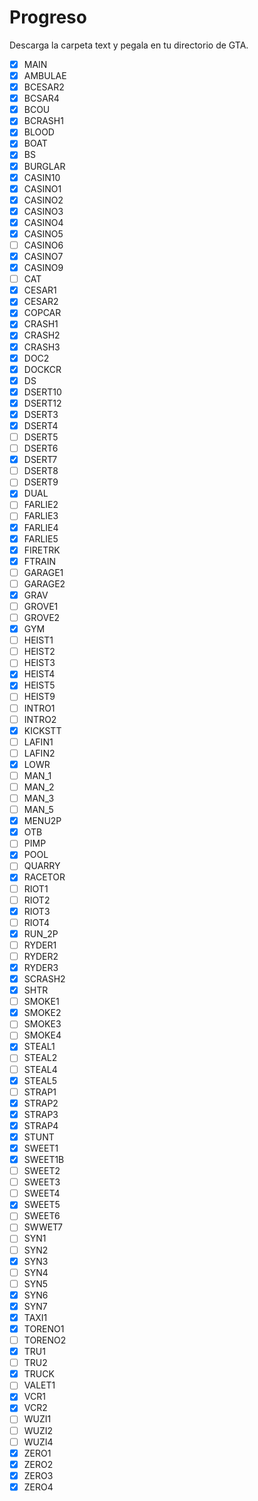 # Progreso

Descarga la carpeta text y pegala en tu directorio de GTA.

- [X] MAIN
- [X] AMBULAE
- [X] BCESAR2
- [X] BCSAR4
- [X] BCOU
- [X] BCRASH1
- [X] BLOOD
- [X] BOAT
- [X] BS
- [X] BURGLAR
- [X] CASIN10
- [X] CASINO1
- [X] CASINO2
- [X] CASINO3
- [X] CASINO4
- [X] CASINO5
- [ ] CASINO6
- [X] CASINO7
- [X] CASINO9
- [ ] CAT
- [X] CESAR1
- [X] CESAR2
- [X] COPCAR
- [X] CRASH1
- [X] CRASH2
- [X] CRASH3
- [X] DOC2
- [X] DOCKCR
- [X] DS
- [X] DSERT10
- [X] DSERT12
- [X] DSERT3
- [X] DSERT4
- [ ] DSERT5
- [ ] DSERT6
- [X] DSERT7
- [ ] DSERT8
- [ ] DSERT9
- [X] DUAL
- [ ] FARLIE2
- [ ] FARLIE3
- [X] FARLIE4
- [X] FARLIE5
- [X] FIRETRK
- [X] FTRAIN
- [ ] GARAGE1
- [ ] GARAGE2
- [X] GRAV
- [ ] GROVE1
- [ ] GROVE2
- [X] GYM
- [ ] HEIST1
- [ ] HEIST2
- [ ] HEIST3
- [X] HEIST4
- [X] HEIST5
- [ ] HEIST9
- [ ] INTRO1
- [ ] INTRO2
- [X] KICKSTT
- [ ] LAFIN1
- [ ] LAFIN2
- [X] LOWR
- [ ] MAN_1
- [ ] MAN_2
- [ ] MAN_3
- [ ] MAN_5
- [X] MENU2P
- [X] OTB
- [ ] PIMP
- [X] POOL
- [ ] QUARRY
- [X] RACETOR
- [ ] RIOT1
- [ ] RIOT2
- [X] RIOT3
- [ ] RIOT4
- [X] RUN_2P
- [ ] RYDER1
- [ ] RYDER2
- [X] RYDER3
- [X] SCRASH2
- [X] SHTR
- [ ] SMOKE1
- [X] SMOKE2
- [ ] SMOKE3
- [ ] SMOKE4
- [X] STEAL1
- [ ] STEAL2
- [ ] STEAL4
- [X] STEAL5
- [ ] STRAP1
- [X] STRAP2
- [X] STRAP3
- [X] STRAP4
- [X] STUNT
- [X] SWEET1
- [X] SWEET1B
- [ ] SWEET2
- [ ] SWEET3
- [ ] SWEET4
- [X] SWEET5
- [ ] SWEET6
- [ ] SWWET7
- [ ] SYN1
- [ ] SYN2
- [X] SYN3
- [ ] SYN4
- [ ] SYN5
- [X] SYN6
- [X] SYN7
- [X] TAXI1
- [X] TORENO1
- [ ] TORENO2
- [X] TRU1
- [ ] TRU2
- [X] TRUCK
- [ ] VALET1
- [X] VCR1
- [X] VCR2
- [ ] WUZI1
- [ ] WUZI2
- [ ] WUZI4
- [X] ZERO1
- [X] ZERO2
- [X] ZERO3
- [X] ZERO4